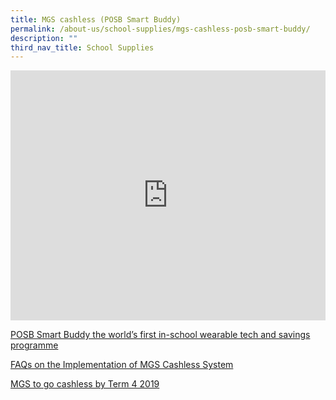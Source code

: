 ```yaml
---
title: MGS cashless (POSB Smart Buddy)
permalink: /about-us/school-supplies/mgs-cashless-posb-smart-buddy/
description: ""
third_nav_title: School Supplies
---
```

<div style="width:100%; height:400px">
  <iframe class="ive_eobj_center" allowfullscreen="" frameborder="0" title="MGS Heritage Video" src="https://www.youtube.com/embed/6Io4OXlxbjE" height="100%" width="100%"> 
  </iframe>
</div>

[POSB Smart Buddy
the world’s first in-school wearable tech and savings programme](https://drive.google.com/file/d/1MyZdN2s8YM0lY-4TGZlDw7WasXCiKV-o/view?usp=sharing)

[FAQs on the Implementation of MGS Cashless System](https://drive.google.com/file/d/1KS2npFu8nVQlUfSr5oLcWrPWQmaAxoC2/view?usp=sharing)

[MGS to go cashless by Term 4 2019](https://drive.google.com/file/d/1E-xbpirx08XVfil3lRtmTpWvrVBQerAy/view?usp=sharing)